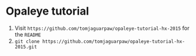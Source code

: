 # Opaleye tutorial

1. Visit `https://github.com/tomjaguarpaw/opaleye-tutorial-hx-2015` for the `README`
2. `git clone https://github.com/tomjaguarpaw/opaleye-tutorial-hx-2015.git`

